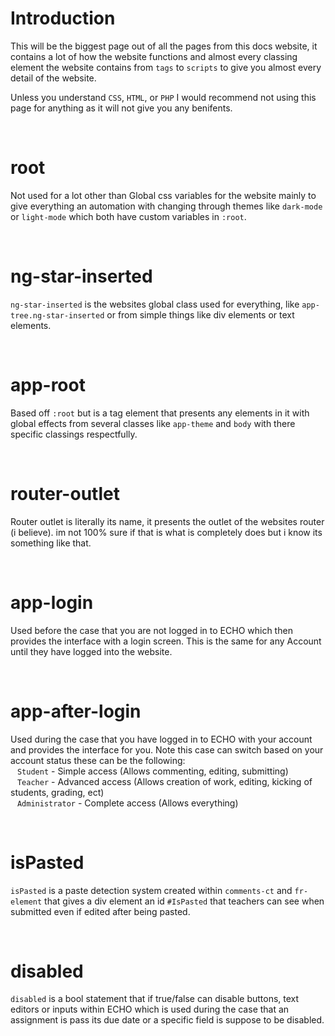 # Introduction
This will be the biggest page out of all the pages from this docs website, it contains a lot of how the website functions and almost every classing element
the website contains from `tags` to `scripts` to give you almost every detail of the website.

Unless you understand `CSS`, `HTML`, or `PHP` I would recommend not using this page for anything as it will not
give you any benifents.

<br>

# root
Not used for a lot other than Global css variables for the website mainly to give everything an automation with changing through themes like
`dark-mode` or `light-mode` which both have custom variables in `:root`.

<br>

# ng-star-inserted
`ng-star-inserted` is the websites global class used for everything, like `app-tree.ng-star-inserted` or from simple things like
div elements or text elements.

<br>

# app-root
Based off `:root` but is a tag element that presents any elements in it with global effects from several classes like `app-theme`
and `body` with there specific classings respectfully.

<br>

# router-outlet

Router outlet is literally its name, it presents the outlet of the websites router (i believe). im not 100% sure if that is what is completely does
but i know its something like that.

<br>

# app-login
Used before the case that you are not logged in to ECHO which then provides the interface with a login screen. This is the same for any Account until they
have logged into the website.

<br>

# app-after-login
Used during the case that you have logged in to ECHO with your account and provides the interface for you. Note this case can switch based on your account status
these can be the following: <br>
&ensp; `Student` - Simple access (Allows commenting, editing, submitting) <br>
&ensp; `Teacher` - Advanced access (Allows creation of work, editing, kicking of students, grading, ect) <br>
&ensp; `Administrator` - Complete access (Allows everything)

<br>

# isPasted
`isPasted` is a paste detection system created within `comments-ct` and `fr-element` that gives a div element an id
`#IsPasted` that teachers can see when submitted even if edited after being pasted.

<br>

# disabled
`disabled` is a bool statement that if true/false can disable buttons, text editors or inputs within ECHO which is used
during the case that an assignment is pass its due date or a specific field is suppose to be disabled.
